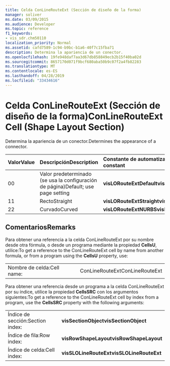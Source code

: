 ```yaml
---
title: Celda ConLineRouteExt (Sección de diseño de la forma)
manager: soliver
ms.date: 03/09/2015
ms.audience: Developer
ms.topic: reference
f1_keywords:
- vis_sdr.chm50110
localization_priority: Normal
ms.assetid: cafd7589-1c94-b9bc-b1a6-40f7c15fba71
description: Determina la apariencia de un conector.
ms.openlocfilehash: 19fe948daf7aa3d67db858849ecb2b15f40ba02d
ms.sourcegitcommit: 8657170d071f9bcf680aba50b9c07f2a4fb82283
ms.translationtype: MT
ms.contentlocale: es-ES
ms.lasthandoff: 04/28/2019
ms.locfileid: "33434616"
---
```

# <a name="conlinerouteext-cell-shape-layout-section"></a><span data-ttu-id="1a44a-103">Celda ConLineRouteExt (Sección de diseño de la forma)</span><span class="sxs-lookup"><span data-stu-id="1a44a-103">ConLineRouteExt Cell (Shape Layout Section)</span></span>

<span data-ttu-id="1a44a-104">Determina la apariencia de un conector.</span><span class="sxs-lookup"><span data-stu-id="1a44a-104">Determines the appearance of a connector.</span></span>
  
|<span data-ttu-id="1a44a-105">**Valor**</span><span class="sxs-lookup"><span data-stu-id="1a44a-105">**Value**</span></span>|<span data-ttu-id="1a44a-106">**Descripción**</span><span class="sxs-lookup"><span data-stu-id="1a44a-106">**Description**</span></span>|<span data-ttu-id="1a44a-107">**Constante de automatización**</span><span class="sxs-lookup"><span data-stu-id="1a44a-107">**Automation constant**</span></span>|
|:-----|:-----|:-----|
| <span data-ttu-id="1a44a-108">0</span><span class="sxs-lookup"><span data-stu-id="1a44a-108">0</span></span>  <br/> | <span data-ttu-id="1a44a-109">Valor predeterminado (se usa la configuración de página)</span><span class="sxs-lookup"><span data-stu-id="1a44a-109">Default; use page setting</span></span>  <br/> |<span data-ttu-id="1a44a-110">**visLORouteExtDefault**</span><span class="sxs-lookup"><span data-stu-id="1a44a-110">**visLORouteExtDefault**</span></span> <br/> |
| <span data-ttu-id="1a44a-111">1</span><span class="sxs-lookup"><span data-stu-id="1a44a-111">1</span></span>  <br/> | <span data-ttu-id="1a44a-112">Recto</span><span class="sxs-lookup"><span data-stu-id="1a44a-112">Straight</span></span>  <br/> |<span data-ttu-id="1a44a-113">**visLORouteExtStraight**</span><span class="sxs-lookup"><span data-stu-id="1a44a-113">**visLORouteExtStraight**</span></span> <br/> |
| <span data-ttu-id="1a44a-114">2</span><span class="sxs-lookup"><span data-stu-id="1a44a-114">2</span></span>  <br/> | <span data-ttu-id="1a44a-115">Curvado</span><span class="sxs-lookup"><span data-stu-id="1a44a-115">Curved</span></span>  <br/> |<span data-ttu-id="1a44a-116">**visLORouteExtNURBS**</span><span class="sxs-lookup"><span data-stu-id="1a44a-116">**visLORouteExtNURBS**</span></span> <br/> |
   
## <a name="remarks"></a><span data-ttu-id="1a44a-117">Comentarios</span><span class="sxs-lookup"><span data-stu-id="1a44a-117">Remarks</span></span>

<span data-ttu-id="1a44a-118">Para obtener una referencia a la celda ConLineRouteExt por su nombre desde otra fórmula, o desde un programa mediante la propiedad
 **CellsU**, utilice:</span><span class="sxs-lookup"><span data-stu-id="1a44a-118">To get a reference to the ConLineRouteExt cell by name from another formula, or from a program using the **CellsU** property, use:</span></span> 
  
|||
|:-----|:-----|
| <span data-ttu-id="1a44a-119">Nombre de celda:</span><span class="sxs-lookup"><span data-stu-id="1a44a-119">Cell name:</span></span>  <br/> | <span data-ttu-id="1a44a-120">ConLineRouteExt</span><span class="sxs-lookup"><span data-stu-id="1a44a-120">ConLineRouteExt</span></span>  <br/> |
   
<span data-ttu-id="1a44a-121">Para obtener una referencia desde un programa a la celda ConLineRouteExt por su índice, utilice la propiedad **CellsSRC** con los argumentos siguientes:</span><span class="sxs-lookup"><span data-stu-id="1a44a-121">To get a reference to the ConLineRouteExt cell by index from a program, use the **CellsSRC** property with the following arguments:</span></span> 
  
|||
|:-----|:-----|
| <span data-ttu-id="1a44a-122">Índice de sección:</span><span class="sxs-lookup"><span data-stu-id="1a44a-122">Section index:</span></span>  <br/> |<span data-ttu-id="1a44a-123">**visSectionObject**</span><span class="sxs-lookup"><span data-stu-id="1a44a-123">**visSectionObject**</span></span> <br/> |
| <span data-ttu-id="1a44a-124">Índice de fila:</span><span class="sxs-lookup"><span data-stu-id="1a44a-124">Row index:</span></span>  <br/> |<span data-ttu-id="1a44a-125">**visRowShapeLayout**</span><span class="sxs-lookup"><span data-stu-id="1a44a-125">**visRowShapeLayout**</span></span> <br/> |
| <span data-ttu-id="1a44a-126">Índice de celda:</span><span class="sxs-lookup"><span data-stu-id="1a44a-126">Cell index:</span></span>  <br/> |<span data-ttu-id="1a44a-127">**visSLOLineRouteExt**</span><span class="sxs-lookup"><span data-stu-id="1a44a-127">**visSLOLineRouteExt**</span></span> <br/> |
   

